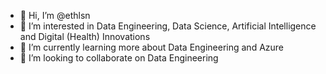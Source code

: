 - 👋 Hi, I’m @ethlsn
- 👀 I’m interested in Data Engineering, Data Science, Artificial Intelligence and Digital (Health) Innovations
- 🌱 I’m currently learning more about Data Engineering and Azure
- 💞️ I’m looking to collaborate on Data Engineering


<!---
- 📫 How to reach me ...
ethlsn/ethlsn is a ✨ special ✨ repository because its `README.md` (this file) appears on your GitHub profile.
You can click the Preview link to take a look at your changes.
--->

